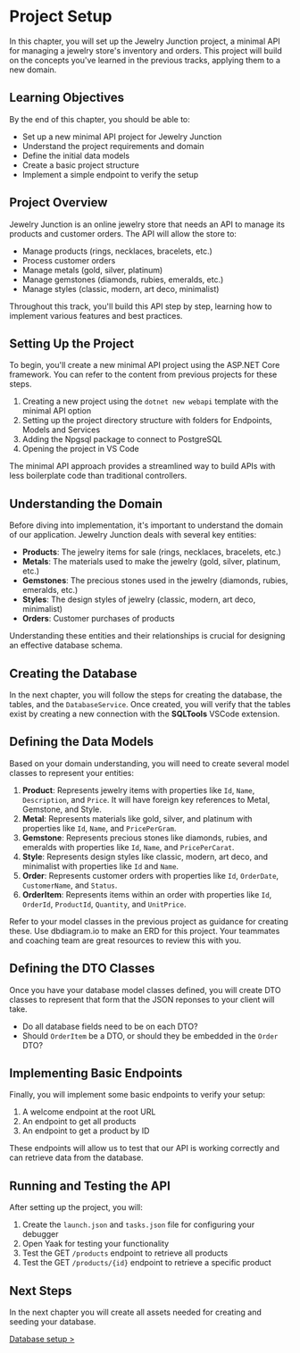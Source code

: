 # Project Setup

In this chapter, you will set up the Jewelry Junction project, a minimal API for managing a jewelry store's inventory and orders. This project will build on the concepts you've learned in the previous tracks, applying them to a new domain.

## Learning Objectives

By the end of this chapter, you should be able to:
- Set up a new minimal API project for Jewelry Junction
- Understand the project requirements and domain
- Define the initial data models
- Create a basic project structure
- Implement a simple endpoint to verify the setup

## Project Overview

Jewelry Junction is an online jewelry store that needs an API to manage its products and customer orders. The API will allow the store to:

- Manage products (rings, necklaces, bracelets, etc.)
- Process customer orders
- Manage metals (gold, silver, platinum)
- Manage gemstones (diamonds, rubies, emeralds, etc.)
- Manage styles (classic, modern, art deco, minimalist)

Throughout this track, you'll build this API step by step, learning how to implement various features and best practices.

## Setting Up the Project

To begin, you'll create a new minimal API project using the ASP.NET Core framework. You can refer to the content from previous projects for these steps.

1. Creating a new project using the `dotnet new webapi` template with the minimal API option
2. Setting up the project directory structure with folders for Endpoints, Models and Services
3. Adding the Npgsql package to connect to PostgreSQL
4. Opening the project in VS Code

The minimal API approach provides a streamlined way to build APIs with less boilerplate code than traditional controllers.

## Understanding the Domain

Before diving into implementation, it's important to understand the domain of our application. Jewelry Junction deals with several key entities:

- **Products**: The jewelry items for sale (rings, necklaces, bracelets, etc.)
- **Metals**: The materials used to make the jewelry (gold, silver, platinum, etc.)
- **Gemstones**: The precious stones used in the jewelry (diamonds, rubies, emeralds, etc.)
- **Styles**: The design styles of jewelry (classic, modern, art deco, minimalist)
- **Orders**: Customer purchases of products

Understanding these entities and their relationships is crucial for designing an effective database schema.

## Creating the Database

In the next chapter, you will follow the steps for creating the database, the tables, and the `DatabaseService`. Once created, you will verify that the tables exist by creating a new connection with the **SQLTools** VSCode extension.

## Defining the Data Models

Based on your domain understanding, you will need to create several model classes to represent your entities:

1. **Product**: Represents jewelry items with properties like `Id`, `Name`, `Description`, and `Price`. It will have foreign key references to Metal, Gemstone, and Style.
2. **Metal**: Represents materials like gold, silver, and platinum with properties like `Id`, `Name`, and `PricePerGram`.
3. **Gemstone**: Represents precious stones like diamonds, rubies, and emeralds with properties like `Id`, `Name`, and `PricePerCarat`.
4. **Style**: Represents design styles like classic, modern, art deco, and minimalist with properties like `Id` and `Name`.
5. **Order**: Represents customer orders with properties like `Id`, `OrderDate`, `CustomerName`, and `Status`.
6. **OrderItem**: Represents items within an order with properties like `Id`, `OrderId`, `ProductId`, `Quantity`, and `UnitPrice`.

Refer to your model classes in the previous project as guidance for creating these. Use dbdiagram.io to make an ERD for this project. Your teammates and coaching team are great resources to review this with you.

## Defining the DTO Classes

Once you have your database model classes defined, you will create DTO classes to represent that form that the JSON reponses to your client will take.

- Do all database fields need to be on each DTO?
- Should `OrderItem` be a DTO, or should they be embedded in the `Order` DTO?

## Implementing Basic Endpoints

Finally, you will implement some basic endpoints to verify your setup:

1. A welcome endpoint at the root URL
2. An endpoint to get all products
3. An endpoint to get a product by ID

These endpoints will allow us to test that our API is working correctly and can retrieve data from the database.

## Running and Testing the API

After setting up the project, you will:

1. Create the `launch.json` and `tasks.json` file for configuring your debugger
2. Open Yaak for testing your functionality
3. Test the GET `/products` endpoint to retrieve all products
4. Test the GET `/products/{id}` endpoint to retrieve a specific product

## Next Steps

In the next chapter you will create all assets needed for creating and seeding your database.

[Database setup >](./jewelry-database.md)